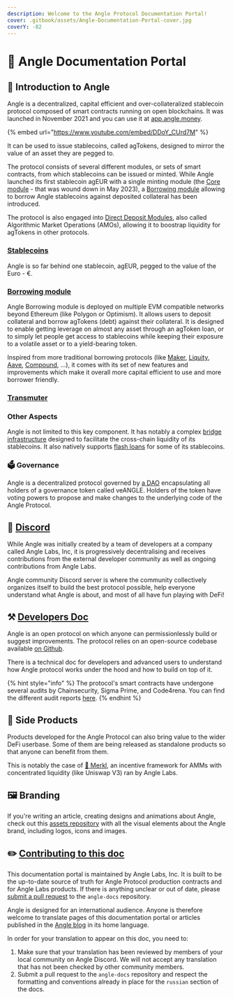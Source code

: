 ```yaml
---
description: Welcome to the Angle Protocol Documentation Portal!
cover: .gitbook/assets/Angle-Documentation-Portal-cover.jpg
coverY: -82
---
```


# 📐 Angle Documentation Portal

## 🏅 Introduction to Angle

Angle is a decentralized, capital efficient and over-collateralized stablecoin protocol composed of smart contracts running on open blockchains. It was launched in November 2021 and you can use it at [app.angle.money](https://app.angle.money).

{% embed url="https://www.youtube.com/embed/DDoY_CUrd7M" %}

It can be used to issue stablecoins, called agTokens, designed to mirror the value of an asset they are pegged to.

The protocol consists of several different modules, or sets of smart contracts, from which stablecoins can be issued or minted. While Angle launched its first stablecoin agEUR with a single minting module (the [Core module](./deprecated/core-module/overview.md) - that was wound down in May 2023), a [Borrowing module](borrowing-module/) allowing to borrow Angle stablecoins against deposited collateral has been introduced.

The protocol is also engaged into [Direct Deposit Modules](other/amo.md), also called Algorithmic Market Operations (AMOs), allowing it to boostrap liquidity for agTokens in other protocols.

### [Stablecoins](stablecoins.md)

Angle is so far behind one stablecoin, agEUR, pegged to the value of the Euro - €.

### [Borrowing module](borrowing-module/)

Angle Borrowing module is deployed on multiple EVM compatible networks beyond Ethereum (like Polygon or Optimism). It allows users to deposit collateral and borrow agTokens (debt) against their collateral. It is designed to enable getting leverage on almost any asset through an agToken loan, or to simply let people get access to stablecoins while keeping their exposure to a volatile asset or to a yield-bearing token.

Inspired from more traditional borrowing protocols (like [Maker](https://makerdao.com/en/), [Liquity](https://www.liquity.org), [Aave](https://aave.com), [Compound](https://compound.finance), ...), it comes with its set of new features and improvements which make it overall more capital efficient to use and more borrower friendly.

### [Transmuter](transmuter/)

### Other Aspects

Angle is not limited to this key component. It has notably a complex [bridge infrastructure](other/cross-chain.md) designed to facilitate the cross-chain liquidity of its stablecoins. It also natively supports [flash loans](other/flash-loans.md) for some of its stablecoins.

### 🗳 Governance

Angle is a decentralized protocol governed by [a DAO](governance/angle-dao.md) encapsulating all holders of a governance token called veANGLE. Holders of the token have voting powers to propose and make changes to the underlying code of the Angle Protocol.

## 📐 [Discord](https://discord.gg/3vaHCJw7Mz)

While Angle was initially created by a team of developers at a company called Angle Labs, Inc, it is progressively decentralising and receives contributions from the external developer community as well as ongoing contributions from Angle Labs.

Angle community Discord server is where the community collectively organizes itself to build the best protocol possible, help everyone understand what Angle is about, and most of all have fun playing with DeFi!

## ⚒️ [Developers Doc](https://developers.angle.money)

Angle is an open protocol on which anyone can permissionlessly build or suggest improvements. The protocol relies on an open-source codebase available [on Github](https://github.com/AngleProtocol).

There is a technical doc for developers and advanced users to understand how Angle protocol works under the hood and how to build on top of it.

{% hint style="info" %}
The protocol's smart contracts have undergone several audits by Chainsecurity, Sigma Prime, and Code4rena. You can find the different audit reports [here](resources/audits/).
{% endhint %}

## 📱 Side Products

Products developed for the Angle Protocol can also bring value to the wider DeFi userbase. Some of them are being released as standalone products so that anyone can benefit from them.

This is notably the case of [🥨 Merkl](side-products/merkl/README.md.md), an incentive framework for AMMs with concentrated liquidity (like Uniswap V3) ran by Angle Labs.

## 🖼 Branding

If you're writing an article, creating designs and animations about Angle, check out this [assets repository](https://github.com/AngleProtocol/angle-assets) with all the visual elements about the Angle brand, including logos, icons and images.

## ✏️ [Contributing to this doc](https://github.com/AngleProtocol/angle-docs)

This documentation portal is maintained by Angle Labs, Inc. It is built to be the up-to-date source of truth for Angle Protocol production contracts and for Angle Labs products. If there is anything unclear or out of date, please [submit a pull request](https://github.com/AngleProtocol/angle-docs) to the `angle-docs` repository.

Angle is designed for an international audience. Anyone is therefore welcome to translate pages of this documentation portal or articles published in the [Angle blog](https://angle.money/blog) in its home language.

In order for your translation to appear on this doc, you need to:

1. Make sure that your translation has been reviewed by members of your local community on Angle Discord. We will not accept any translation that has not been checked by other community members.
2. Submit a pull request to the `angle-docs` repository and respect the formatting and conventions already in place for the `russian` section of the docs.
